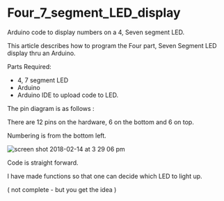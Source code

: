 # Four_7_segment_LED_display
Arduino code to display numbers on a 4, Seven segment LED.

This article describes how to program the Four part, Seven Segment LED display thru an Arduino.

Parts Required:

- 4, 7 segment LED
- Arduino
- Arduino IDE to upload code to LED.

The pin diagram is as follows :

There are 12 pins on the hardware, 6 on the bottom and 6 on top.

Numbering is from the bottom left.


![screen shot 2018-02-14 at 3 29 06 pm](https://user-images.githubusercontent.com/14288989/36198175-e1c62230-119b-11e8-8b90-0dfd49d66d31.png)


Code is straight forward.

I have made functions so that one can decide which LED to light up.

( not complete - but you get the idea )


